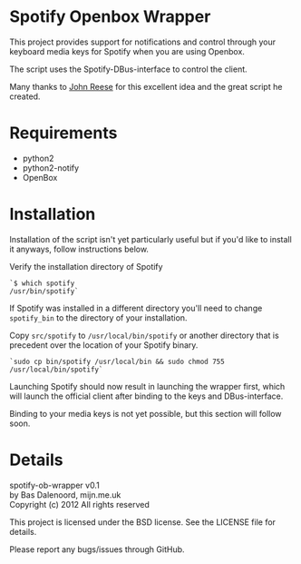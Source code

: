 Spotify Openbox Wrapper
======================

This project provides support for notifications and control through
your keyboard media keys for Spotify when you are using Openbox.

The script uses the Spotify-DBus-interface to control the client.

Many thanks to [John Reese](https://github.com/jreese/spotify-gnome) for 
this excellent idea and the great script he created.

Requirements
============
 - python2
 - python2-notify
 - OpenBox

Installation
============
Installation of the script isn't yet particularly useful but if you'd
like to install it anyways, follow instructions below.

Verify the installation directory of Spotify
    
    `$ which spotify    
    /usr/bin/spotify`

If Spotify was installed in a different directory you'll need to
change `spotify_bin` to the directory of your installation.    
    
Copy `src/spotify` to `/usr/local/bin/spotify` or another directory
that is precedent over the location of your Spotify binary.

    `sudo cp bin/spotify /usr/local/bin && sudo chmod 755 /usr/local/bin/spotify`    
    
Launching Spotify should now result in launching the wrapper first, which
will launch the official client after binding to the keys and DBus-interface.    
    
Binding to your media keys is not yet possible, but this section will follow
soon.

Details
=======
spotify-ob-wrapper v0.1    
by Bas Dalenoord, mijn.me.uk    
Copyright (c) 2012 All rights reserved    
    
This project is licensed under the BSD license. See the LICENSE file for 
details.    

Please report any bugs/issues through GitHub.
